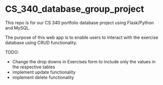 # CS_340_database_group_project
This repo is for our CS 340 portfolio database project using Flask/Python and MySQL.

The purpose of this web app is to enable users to interact with the exercise database using CRUD functionality.

TODO:
- Change the drop downs in Exercises form to include only the values in the respective tables
- implement update functionality
- implement delete functionality

